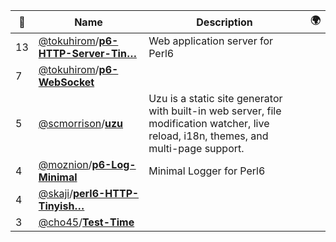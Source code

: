 |:star2: | Name | Description | 🌍|
|---|---|---|---|
|13|[@tokuhirom](https://github.com/tokuhirom)/[**p6-HTTP-Server-Tin…**](https://github.com/tokuhirom/p6-HTTP-Server-Tiny)|Web application server for Perl6||
|7|[@tokuhirom](https://github.com/tokuhirom)/[**p6-WebSocket**](https://github.com/tokuhirom/p6-WebSocket)|||
|5|[@scmorrison](https://github.com/scmorrison)/[**uzu**](https://github.com/scmorrison/uzu)|Uzu is a static site generator with built-in web server, file modification watcher, live reload, i18n, themes, and multi-page support.||
|4|[@moznion](https://github.com/moznion)/[**p6-Log-Minimal**](https://github.com/moznion/p6-Log-Minimal)|Minimal Logger for Perl6||
|4|[@skaji](https://github.com/skaji)/[**perl6-HTTP-Tinyish…**](https://github.com/skaji/perl6-HTTP-Tinyish)|||
|3|[@cho45](https://github.com/cho45)/[**Test-Time**](https://github.com/cho45/Test-Time)|||

